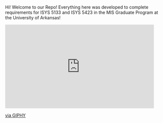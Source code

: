 Hi! Welcome to our Repo!
Everything here was developed to complete requirements for ISYS 5133 and ISYS 5423 in the MIS Graduate Program at the University of Arkansas!
<iframe src="https://giphy.com/embed/iQoYwD6Z385pcI0p8t" width="480" height="270" frameBorder="0" class="giphy-embed" allowFullScreen></iframe><p><a href="https://giphy.com/gifs/arkansasrazorbacks-arkansas-razorbacks-iQoYwD6Z385pcI0p8t">via GIPHY</a></p>